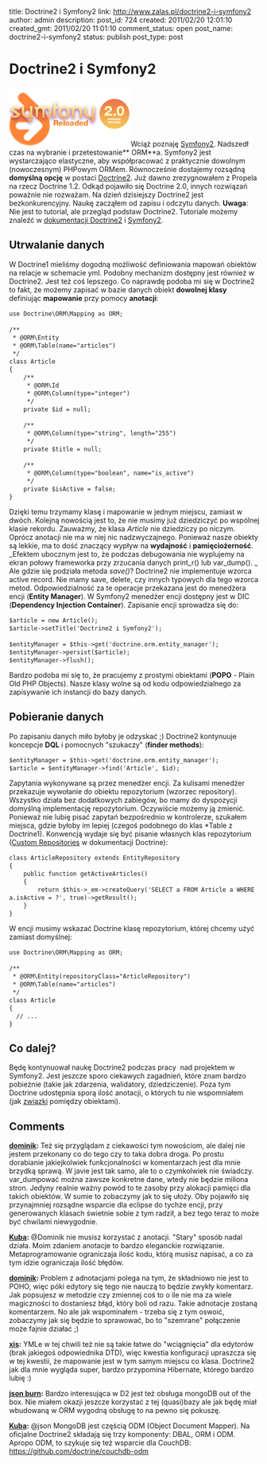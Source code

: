 title: Doctrine2 i Symfony2
link: http://www.zalas.pl/doctrine2-i-symfony2
author: admin
description: 
post_id: 724
created: 2011/02/20 12:01:10
created_gmt: 2011/02/20 11:01:10
comment_status: open
post_name: doctrine2-i-symfony2
status: publish
post_type: post

<!--Wciąż poznaję Symfony2. Nadszedł czas na wybranie i przetestowanie ORMa. Symfony2 jest wystarczająco elastyczne, aby współpracować z praktycznie dowolnym (nowoczesnym) PHPowym ORMem. Równocześnie dostajemy rozsądną domyślną opcję w postaci Doctrine2.-->

# Doctrine2 i Symfony2

![Symfony2 i Doctrine](/uploads/wp//2011/02/symfony2-doctrine-logos.png)Wciąż poznaję [Symfony2](http://symfony-reloaded.org/). Nadszedł czas na wybranie i przetestowanie** ORM**a. Symfony2 jest wystarczająco elastyczne, aby współpracować z praktycznie dowolnym (nowoczesnym) PHPowym ORMem. Równocześnie dostajemy rozsądną **domyślną opcję** w postaci [Doctrine2](http://www.doctrine-project.org/). Już dawno zrezygnowałem z Propela na rzecz Doctrine 1.2. Odkąd pojawiło się Doctrine 2.0, innych rozwiązań poważnie nie rozważam. Na dzień dzisiejszy Doctrine2 jest bezkonkurencyjny. Naukę zacząłem od zapisu i odczytu danych. **Uwaga**: Nie jest to tutorial, ale przegląd podstaw Doctrine2. Tutoriale możemy znaleźć w [dokumentacji Doctrine2](http://www.doctrine-project.org/docs/orm/2.0/en/#tutorials) i [Symfony2](http://docs.symfony-reloaded.org/guides/doctrine/orm/index.html). 

## Utrwalanie danych

W Doctrine1 mieliśmy dogodną możliwość definiowania mapowań obiektów na relacje w schemacie yml. Podobny mechanizm dostępny jest również w Doctrine2. Jest też coś lepszego. Co naprawdę podoba mi się w Doctrine2 to fakt, że możemy zapisać w bazie danych obiekt **dowolnej klasy** definiując **mapowanie** przy pomocy **anotacji**: 
    
    
    use Doctrine\ORM\Mapping as ORM;
    
    /**
     * @ORM\Entity
     * @ORM\Table(name="articles")
     */
    class Article
    {
        /**
         * @ORM\Id
         * @ORM\Column(type="integer")
         */
        private $id = null;
    
        /**
         * @ORM\Column(type="string", length="255")
         */
        private $title = null;
    
        /**
         * @ORM\Column(type="boolean", name="is_active")
         */
        private $isActive = false;
    }

Dzięki temu trzymamy klasę i mapowanie w jednym miejscu, zamiast w dwóch. Kolejną nowością jest to, że nie musimy już dziedziczyć po wspólnej klasie rekordu. Zauważmy, że klasa _Article_ nie dziedziczy po niczym. Oprócz anotacji nie ma w niej nic nadzwyczajnego. Ponieważ nasze obiekty są lekkie, ma to dość znaczący wypływ na **wydajność** i **pamięciożerność**. _Efektem ubocznym jest to, że podczas debugowania nie wyplujemy na ekran połowy frameworka przy zrzucania danych print_r() lub var_dump(). _ Ale gdzie się podziała metoda _save()_? Doctrine2 nie implementuje wzorca active record. Nie mamy save, delete, czy innych typowych dla tego wzorca metod. Odpowiedzialność za te operacje przekazana jest do menedżera encji (**Entity Manager**). W Symfony2 menedżer encji dostępny jest w DIC (**Dependency Injection Container**). Zapisanie encji sprowadza się do: 
    
    
    $article = new Article();
    $article->setTitle('Doctrine2 i Symfony2');
    
    $entityManager = $this->get('doctrine.orm.entity_manager');
    $entityManager->persist($article);
    $entityManager->flush();

Bardzo podoba mi się to, że pracujemy z prostymi obiektami (**POPO** - Plain Old PHP Objects). Nasze klasy wolne są od kodu odpowiedzialnego za zapisywanie ich instancji do bazy danych. 

## Pobieranie danych

Po zapisaniu danych miło byłoby je odzyskać ;) Doctrine2 kontynuuje koncepcje **DQL** i pomocnych "szukaczy" (**finder methods**): 
    
    
    $entityManager = $this->get('doctrine.orm.entity_manager');
    $article = $entityManager->find('Article', $id);

Zapytania wykonywane są przez menedżer encji. Za kulisami menedżer przekazuje wywołanie do obiektu repozytorium (wzorzec repository). Wszystko działa bez dodatkowych zabiegów, bo mamy do dyspozycji domyślną implementację repozytorium. Oczywiście możemy ją zmienić. Ponieważ nie lubię pisać zapytań bezpośrednio w kontrolerze, szukałem miejsca, gdzie byłoby im lepiej (czegoś podobnego do klas *Table z Doctrine1). Konwencją wydaje się być pisanie własnych klas repozytorium ([Custom Repositories](http://www.doctrine-project.org/docs/orm/2.0/en/reference/working-with-objects.html#custom-repositories) w dokumentacji Doctrine): 
    
    
    class ArticleRepository extends EntityRepository
    {
        public function getActiveArticles()
        {
            return $this->_em->createQuery('SELECT a FROM Article a WHERE a.isActive = ?', true)->getResult();
        }
    }

W encji musimy wskazać Doctrine klasę repozytorium, której chcemy użyć zamiast domyślnej: 
    
    
    use Doctrine\ORM\Mapping as ORM;
    
    /**
     * @ORM\Entity(repositoryClass="ArticleRepository")
     * @ORM\Table(name="articles")
     */
    class Article
    {
      // ...
    }

## Co dalej?

Będę kontynuował naukę Doctrine2 podczas pracy  nad projektem w Symfony2. Jest jeszcze sporo ciekawych zagadnień, które znam bardzo pobieżnie (takie jak zdarzenia, walidatory, dziedziczenie). Poza tym Doctrine udostępnia sporą ilość anotacji, o których tu nie wspomniałem (jak [związki](http://www.doctrine-project.org/docs/orm/2.0/en/reference/association-mapping.html) pomiędzy obiektami).

## Comments

**[dominik](#3028 "2011-02-21 01:39:46"):** Też się przyglądam z ciekawości tym nowościom, ale dalej nie jestem przekonany co do tego czy to taka dobra droga. Po prostu dorabianie jakiejkolwiek funkcjonalności w komentarzach jest dla mnie brzydką sprawą. W javie jest tak samo, ale to o czymkolwiek nie świadczy. var_dumpować można zawsze konkretne dane, wtedy nie będzie miliona stron. Jedyny realnie ważny powód to te zasoby przy alokacji pamięci dla takich obiektów. W sumie to zobaczymy jak to się ułoży. Oby pojawiło się przynajmniej rozsądne wsparcie dla eclipse do tychże encji, przy generowanych klasach świetnie sobie z tym radził, a bez tego teraz to może być chwilami niewygodnie.

**[Kuba](#3029 "2011-02-21 03:41:32"):** @Dominik nie musisz korzystać z anotacji. "Stary" sposób nadal działa. Moim zdaniem anotacje to bardzo eleganckie rozwiązanie. Metaprogramowanie ograniczaja ilość kodu, którą musisz napisać, a co za tym idzie ograniczaja ilość błędów.

**[dominik](#3030 "2011-02-22 01:55:51"):** Problem z adnotacjami polega na tym, że składniowo nie jest to POHO, więc póki edytory się tego nie nauczą to będzie zwykły komentarz. Jak popsujesz w metodzie czy zmiennej coś to o ile nie ma za wiele magiczności to dostaniesz błąd, który boli od razu. Takie adnotacje zostaną komentarzem. No ale jak wspominałem - trzeba się z tym oswoić, zobaczymy jak się będzie to sprawować, bo to "szemrane" połączenie może fajnie działać ;)

**[xis](#3031 "2011-02-23 23:21:01"):** YMLe w tej chwili też nie są takie łatwe do "wciągnięcia" dla edytorów (brak jakiegoś odpowiednika DTD), więc kwestia konfiguracji upraszcza się w tej kwestii, że mapowanie jest w tym samym miejscu co klasa. Doctrine2 jak dla mnie wygląda super, bardzo przypomina Hibernate, którego bardzo lubię :)

**[json burn](#3032 "2011-03-01 12:11:37"):** Bardzo interesująca w D2 jest też obsługa mongoDB out of the box. Nie miałem okazji jeszcze korzystać z tej (quasi)bazy ale jak będę miał wbudowaną w ORM wygodną obsługę to na pewno się pokuszę.

**[Kuba](#3034 "2011-03-03 14:29:35"):** @json MongoDB jest częścią ODM (Object Document Mapper). Na oficjalne Doctrine2 składają się trzy komponenty: DBAL, ORM i ODM. Apropo ODM, to szykuje się też wsparcie dla CouchDB: https://github.com/doctrine/couchdb-odm

